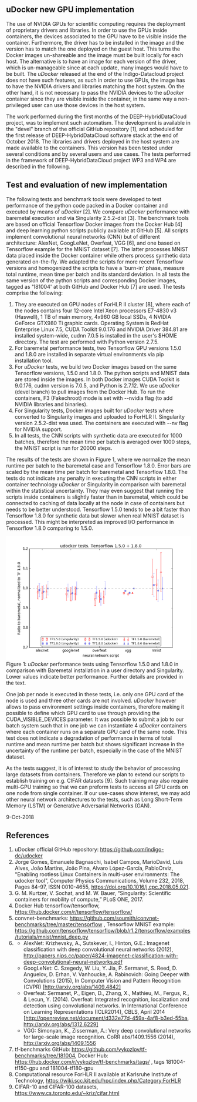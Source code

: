 ## uDocker new GPU implementation ##

The use of NVIDIA GPUs for scientific computing requires the deployment of proprietary drivers and libraries. 
In order to use the GPUs inside containers, the devices associated to the GPU have to be visible inside the container. 
Furthermore, the driver has to be installed in the image and the version has to match the one deployed on the guest host. 
This turns the Docker images un-shareable and the image must be built locally for each host. 
The alternative is to have an image for each version of the driver, which is un-manageable since at each update, 
many images would have to be built. The _uDocker_ released at the end of the Indigo-Datacloud project 
does not have such features, as such in order to use GPUs, the image has to have the NVIDIA drivers and 
libraries matching the host system. On the other hand, it is not necessary to pass the NVIDIA devices 
to the _uDocker_ container since they are visible inside the container, in the same way a non-privileged user 
can use those devices in the host system.

The work performed during the first months of the DEEP-HybridDataCloud project, was to implement such automatism. 
The development is available in the "devel" branch of the official GitHub repository [1], and scheduled for 
the first release of DEEP-HybridDataCloud software stack at the end of October 2018. 
The libraries and drivers deployed in the host system are made available to the containers. 
This version has been tested under several conditions and by several users and use cases. 
The tests performed in the framework of DEEP-HybridDataCloud project WP3 and WP4 are described in the following.

## Test and evaluation of new implementation ##
The following tests and benchmark tools were developed to test performance of the python code packed in a Docker container 
and executed by means of _uDocker_ [2]. We compare _uDocker_ performance with baremetal execution and via 
Singularity 2.5.2-dist [3]. The benchmark tools are based on official Tensorflow Docker images from the Docker Hub [4] 
and deep learning python scripts publicly available at GitHub [5]. All scripts implement convolutional neural networks (CNN) 
but of different architecture: AlexNet, GoogLeNet, Overfeat, VGG [6], and one based on Tensorflow example for 
the MNIST dataset [7]. The latter processes MNIST data placed inside the Docker container while 
others process synthetic data generated on-the-fly. We adapted the scripts for more recent Tensorflow versions and 
homogenized the scripts to have a 'burn-in' phase, measure total runtime, mean time per batch and its standard deviation. 
In all tests the same version of the python scripts and corresponding Docker images, tagged as '181004' at 
both GitHub and Docker Hub [7]  are used. The tests comprise the following:

1.  They are executed on GPU nodes of ForHLR II cluster [8], where each of the nodes contains four 12-core Intel Xeon 
processors E7-4830 v3 (Haswell), 1 TB of main memory, 4x960 GB local SSDs, 4 NVIDIA GeForce GTX980 Ti graphic cards.
Operating System is RedHat Enterprise Linux 7.5, CUDA Toolkit 9.0.176 and NVIDIA Driver 384.81 are installed system-wide, 
cudnn 7.0.5 is installed in the user's $HOME directory. The test are performed with Python version 2.7.5.
1.  For baremetal performance tests, two Tensorflow GPU versions 1.5.0 and 1.8.0 are installed in separate 
virtual environments via pip installation tool.
1.  For _uDocker_ tests, we build two Docker images based on the same Tensorflow versions, 1.5.0 and 1.8.0. 
The python scripts and MNIST data are stored inside the images. In both Docker images CUDA Toolkit is 9.0.176, 
cudnn version is 7.0.5, and Python is 2.7.12. We use _uDocker_ (devel branch) to pull images from the Docker Hub. 
To run the containers, F3 (Fakechroot) mode is set with --nvidia flag (to add NVIDIA libraries and binaries).
1.  For Singularity tests, Docker images built for _uDocker_ tests where converted  to Singularity images and 
uploaded to ForHLR II. Singularity version 2.5.2-dist was used. The containers are executed with --nv flag for NVIDIA support.
1.  In all tests, the CNN scripts with synthetic data are executed for 1000 batches, therefore the mean time per batch is averaged over 1000 steps, 
the MNIST script is run for 20000 steps.

The results of the tests are shown in Figure 1, where we normalize the mean runtime per batch to the baremetal case 
and Tensorflow 1.8.0. Error bars are scaled by the mean time per batch for baremetal and Tensorflow 1.8.0. 
The tests do not indicate any penalty in executing the CNN scripts in either container technology _uDocker_ or 
Singularity in comparison with baremetal within the statistical uncertainty. 
They may even suggest that running the scripts inside containers is slightly faster than in baremetal, 
which could be connected to caching of data locally at the node in case of containers but needs to be better understood. 
Tensorflow 1.5.0 tends to be a bit faster than Tensorflow 1.8.0 for synthetic data but slower 
when real MNIST dataset is processed. This might be interpreted as improved I/O performance in Tensorflow 1.8.0 
comparing to 1.5.0.

![GPU implementation tests](images/181004-udocker_tests_tf150+180_scaled.png)
Figure 1: _uDocker_ performance tests using Tensorflow 1.5.0 and 1.8.0 in comparison with Baremetal installation 
in a user directory and Singularity. Lower values indicate better performance. Further details are provided in the text.

One job per node is executed in these tests, i.e. only one GPU card of the node is used and three other cards are 
not involved. _uDocker_ however allows to pass environment settings inside containers, therefore making it 
possible to define which GPU card to use through providing the CUDA_VISIBLE_DEVICES parameter. 
It was possible to submit a job to our batch system such that in one job we can instantiate 4 _uDocker_ 
containers where each container runs on a separate GPU card of the same node. This test does not indicate a degradation 
of performance in terms of total runtime and mean runtime per batch but shows significant increase 
in the uncertainty of the runtime per batch, especially in the case of the MNIST dataset. 

As the tests suggest, it is of interest to study the behavior of processing large datasets from containers. 
Therefore we plan to extend our scripts to establish training on e.g. CIFAR datasets [9]. 
Such training may also require multi-GPU training so that we can preform tests to access all GPU cards 
on one node from single container. If our use-cases show interest, we may add other neural network 
architectures to the tests, such as Long Short-Term Memory (LSTM) or Generative Adversarial Networks (GAN).

9-Oct-2018

## References ##
1. uDocker official GitHub repository: https://github.com/indigo-dc/udocker
1. Jorge Gomes, Emanuele Bagnaschi, Isabel Campos, MarioDavid, Luís Alves, João Martins, João Pina, Alvaro López-García, PabloOrviz, 
"Enabling rootless Linux Containers in multi-user environments: The udocker tool", Computer Physics Communications, Volume 232, 2018, 
Pages 84-97, ISSN 0010-4655, https://doi.org/10.1016/j.cpc.2018.05.021.
1. G. M. Kurtzer, V. Sochat, and M. W. Bauer, “Singularity: Scientific containers for mobility of compute,”  PLoS ONE, 2017.
1. Docker Hub tensorflow/tensorflow, https://hub.docker.com/r/tensorflow/tensorflow/
1. convnet-benchmarks: https://github.com/soumith/convnet-benchmarks/tree/master/tensorflow ,
Tensorflow MNIST example: https://github.com/tensorflow/tensorflow/blob/r1.2/tensorflow/examples/tutorials/mnist/mnist_deep.py
1. 
   * AlexNet: Krizhevsky, A., Sutskever, I., Hinton, G.E.: Imagenet classification with deep convolutional neural networks (2012), 
http://papers.nips.cc/paper/4824-imagenet-classification-with-deep-convolutional-neural-networks.pdf
   * GoogLeNet: C. Szegedy, W. Liu, Y. Jia, P. Sermanet, S. Reed, D. Anguelov, D. Erhan, V. Vanhoucke, A. Rabinovich: 
Going Deeper with Convolutions (2015), In Computer Vision and Pattern Recognition (CVPR) [http://arxiv.org/abs/1409.4842]
   * Overfeat: Sermanet, P., Eigen, D., Zhang, X., Mathieu, M., Fergus, R., & Lecun, Y. (2014). 
Overfeat: Integrated recognition, localization and detection using convolutional networks. In International Conference on Learning Representations (ICLR2014), 
CBLS, April 2014 [http://openreview.net/document/d332e77d-459a-4af8-b3ed-55ba, http://arxiv.org/abs/1312.6229]
   * VGG: Simonyan, K., Zisserman, A.: Very deep convolutional networks for large-scale image recognition. 
CoRR abs/1409.1556 (2014), http://arxiv.org/abs/1409.1556
1. tf-benchmarks GitHub: https://github.com/vykozlov/tf-benchmarks/tree/181004, Docker Hub: https://hub.docker.com/r/vykozlov/tf-benchmarks/tags/ , tags 181004-tf150-gpu and 181004-tf180-gpu
1. Computational resource ForHLR II available at Karlsruhe Institute of Technology, https://wiki.scc.kit.edu/hpc/index.php/Category:ForHLR
1. CIFAR-10 and CIFAR-100 datasets, https://www.cs.toronto.edu/~kriz/cifar.html
